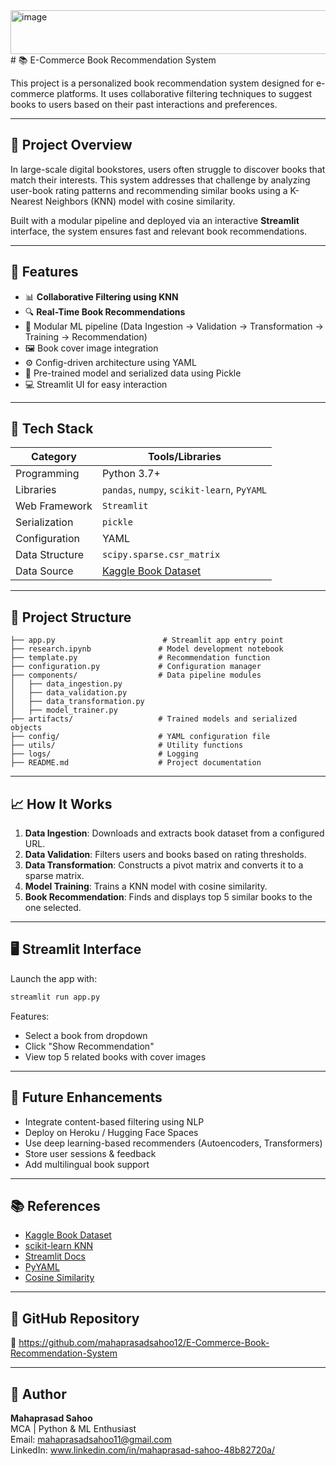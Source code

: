 <img width="1258" height="70" alt="image" src="https://github.com/user-attachments/assets/fba9dcd2-5e52-4578-ac62-1aa6a0373ca1" />
# 📚 E-Commerce Book Recommendation System

This project is a personalized book recommendation system designed for e-commerce platforms. It uses collaborative filtering techniques to suggest books to users based on their past interactions and preferences.

---

## 🚀 Project Overview

In large-scale digital bookstores, users often struggle to discover books that match their interests. This system addresses that challenge by analyzing user-book rating patterns and recommending similar books using a K-Nearest Neighbors (KNN) model with cosine similarity.

Built with a modular pipeline and deployed via an interactive **Streamlit** interface, the system ensures fast and relevant book recommendations.

---

## 🧠 Features

- 📊 **Collaborative Filtering using KNN**
- 🔍 **Real-Time Book Recommendations**
- 🧩 Modular ML pipeline (Data Ingestion → Validation → Transformation → Training → Recommendation)
- 🖼️ Book cover image integration
- ⚙️ Config-driven architecture using YAML
- 🧠 Pre-trained model and serialized data using Pickle
- 💻 Streamlit UI for easy interaction

---

## 🧰 Tech Stack

| Category         | Tools/Libraries                               |
|------------------|------------------------------------------------|
| Programming      | Python 3.7+                                    |
| Libraries        | `pandas`, `numpy`, `scikit-learn`, `PyYAML`    |
| Web Framework    | `Streamlit`                                    |
| Serialization    | `pickle`                                       |
| Configuration    | YAML                                           |
| Data Structure   | `scipy.sparse.csr_matrix`                      |
| Data Source      | [Kaggle Book Dataset](https://www.kaggle.com/datasets/ra4u12/bookrecommendation)

---

## 📂 Project Structure

```
├── app.py                        # Streamlit app entry point
├── research.ipynb               # Model development notebook
├── template.py                  # Recommendation function
├── configuration.py             # Configuration manager
├── components/                  # Data pipeline modules
│   ├── data_ingestion.py
│   ├── data_validation.py
│   ├── data_transformation.py
│   ├── model_trainer.py
├── artifacts/                   # Trained models and serialized objects
├── config/                      # YAML configuration file
├── utils/                       # Utility functions
├── logs/                        # Logging
├── README.md                    # Project documentation
```

---

## 📈 How It Works

1. **Data Ingestion**: Downloads and extracts book dataset from a configured URL.
2. **Data Validation**: Filters users and books based on rating thresholds.
3. **Data Transformation**: Constructs a pivot matrix and converts it to a sparse matrix.
4. **Model Training**: Trains a KNN model with cosine similarity.
5. **Book Recommendation**: Finds and displays top 5 similar books to the one selected.

---

## 🖥️ Streamlit Interface

Launch the app with:
```bash
streamlit run app.py
```

Features:
- Select a book from dropdown
- Click "Show Recommendation"
- View top 5 related books with cover images

---

## 🔮 Future Enhancements

- Integrate content-based filtering using NLP
- Deploy on Heroku / Hugging Face Spaces
- Use deep learning-based recommenders (Autoencoders, Transformers)
- Store user sessions & feedback
- Add multilingual book support

---

## 📚 References

- [Kaggle Book Dataset](https://www.kaggle.com/datasets/ra4u12/bookrecommendation)
- [scikit-learn KNN](https://scikit-learn.org/stable/modules/neighbors.html)
- [Streamlit Docs](https://docs.streamlit.io)
- [PyYAML](https://pyyaml.org)
- [Cosine Similarity](https://en.wikipedia.org/wiki/Cosine_similarity)

---

## 🔗 GitHub Repository

🔗 https://github.com/mahaprasadsahoo12/E-Commerce-Book-Recommendation-System


---

## 🙌 Author

**Mahaprasad Sahoo**  
MCA | Python & ML Enthusiast  
Email: mahaprasadsahoo11@gmail.com  
LinkedIn: www.linkedin.com/in/mahaprasad-sahoo-48b82720a/
